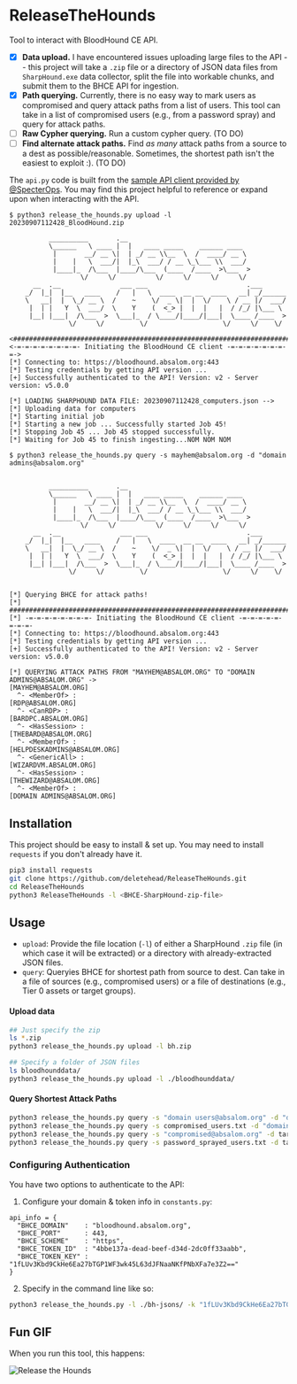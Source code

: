 # ReleaseTheHounds
Tool to interact with BloodHound CE API. 

- [x] **Data upload.** I have encountered issues uploading large files to the API -- this project will take a `.zip` file or a directory of JSON data files from `SharpHound.exe` data collector, split the file into workable chunks, and submit them to the BHCE API for ingestion.
- [x] **Path querying.** Currently, there is no easy way to mark users as compromised and query attack paths from a list of users. This tool can take in a list of compromised users (e.g., from a password spray) and query for attack paths.
- [ ] **Raw Cypher querying.** Run a custom cypher query. (TO DO)
- [ ] **Find alternate attack paths.** Find _as many_ attack paths from a source to a dest as possible/reasonable. Sometimes, the shortest path isn't the easiest to exploit :). (TO DO)

The `api.py` code is built from the [sample API client provided by @SpecterOps](https://support.bloodhoundenterprise.io/hc/en-us/articles/11311053342619-Working-with-the-BloodHound-API). You may find this project helpful to reference or expand upon when interacting with the API.

```
$ python3 release_the_hounds.py upload -l 20230907112428_BloodHound.zip

          __________       .__                                  
          \______   \ ____ |  |   ____ _____    ______ ____   
           |       __/ __ \|  | _/ __ \\__  \  /  ____/ __ \  
           |    |   \  ___/|  |_\  ___/ / __ \_\___ \\  ___/  
           |____|_  /\___  |____/\___  (____  /____  >\___  > 
                  \/     \/          \/     \/     \/     \/  
      __  .__               ___ ___                         .___      
    _/  |_|  |__   ____    /   |   \  ____  __ __  ____   __| _/______
    \   __|  |  \_/ __ \  /    ~    \/  _ \|  |  \/    \ / __ |/  ___/
     |  | |   Y  \  ___/  \    Y    (  <_> |  |  |   |  / /_/ |\___ \ 
     |__| |___|  /\___  >  \___|_  / \____/|____/|___|  \____ /____  >
               \/     \/         \/                   \/     \/    \/

<#######################################################################>
<-=-=-=-=-=-=-=-=- Initiating the BloodHound CE client -=-=-=-=-=-=-=-=->
[*] Connecting to: https://bloodhound.absalom.org:443
[*] Testing credentials by getting API version ...
[+] Successfully authenticated to the API! Version: v2 - Server version: v5.0.0

[*] LOADING SHARPHOUND DATA FILE: 20230907112428_computers.json -->
[*] Uploading data for computers
[*] Starting initial job
[*] Starting a new job ... Successfully started Job 45!
[*] Stopping Job 45 ... Job 45 stopped successfully.
[*] Waiting for Job 45 to finish ingesting...NOM NOM NOM
```

```
$ python3 release_the_hounds.py query -s mayhem@absalom.org -d "domain admins@absalom.org"


          __________       .__                                  
          \______   \ ____ |  |   ____ _____    ______ ____   
           |       __/ __ \|  | _/ __ \\__  \  /  ____/ __ \  
           |    |   \  ___/|  |_\  ___/ / __ \_\___ \\  ___/  
           |____|_  /\___  |____/\___  (____  /____  >\___  > 
                  \/     \/          \/     \/     \/     \/  
      __  .__               ___ ___                         .___      
    _/  |_|  |__   ____    /   |   \  ____  __ __  ____   __| _/______
    \   __|  |  \_/ __ \  /    ~    \/  _ \|  |  \/    \ / __ |/  ___/
     |  | |   Y  \  ___/  \    Y    (  <_> |  |  |   |  / /_/ |\___ \ 
     |__| |___|  /\___  >  \___|_  / \____/|____/|___|  \____ /____  >
               \/     \/         \/                   \/     \/    \/ 

    
[*] Querying BHCE for attack paths!
[*] #######################################################################
[*] -=-=-=-=-=-=-=-=- Initiating the BloodHound CE client -=-=-=-=-=-=-=-=-
[*] Connecting to: https://bloodhound.absalom.org:443
[*] Testing credentials by getting API version ...
[+] Successfully authenticated to the API! Version: v2 - Server version: v5.0.0

[*] QUERYING ATTACK PATHS FROM "MAYHEM@ABSALOM.ORG" TO "DOMAIN ADMINS@ABSALOM.ORG" ->
[MAYHEM@ABSALOM.ORG] 
  ^- <MemberOf> : 
[RDP@ABSALOM.ORG] 
  ^- <CanRDP> : 
[BARDPC.ABSALOM.ORG] 
  ^- <HasSession> : 
[THEBARD@ABSALOM.ORG] 
  ^- <MemberOf> : 
[HELPDESKADMINS@ABSALOM.ORG] 
  ^- <GenericAll> : 
[WIZARDVM.ABSALOM.ORG] 
  ^- <HasSession> : 
[THEWIZARD@ABSALOM.ORG] 
  ^- <MemberOf> : 
[DOMAIN ADMINS@ABSALOM.ORG] 
```

## Installation
This project should be easy to install & set up. You may need to install `requests` if you don't already have it. 

```bash
pip3 install requests
git clone https://github.com/deletehead/ReleaseTheHounds.git
cd ReleaseTheHounds
python3 ReleaseTheHounds -l <BHCE-SharpHound-zip-file>
```

## Usage
- `upload`: Provide the file location (`-l`) of either a SharpHound `.zip` file (in which case it will be extracted) or a directory with already-extracted JSON files.
- `query`: Queryies BHCE for shortest path from source to dest. Can take in a file of sources (e.g., compromised users) or a file of destinations (e.g., Tier 0 assets or target groups).

#### Upload data
```bash
## Just specify the zip
ls *.zip
python3 release_the_hounds.py upload -l bh.zip

## Specify a folder of JSON files
ls bloodhounddata/
python3 release_the_hounds.py upload -l ./bloodhounddata/
```

#### Query Shortest Attack Paths
```bash
python3 release_the_hounds.py query -s "domain users@absalom.org" -d "domain admins@absalom.org"  # single objects
python3 release_the_hounds.py query -s compromised_users.txt -d "domain admins@absalom.org"  # multiple source
python3 release_the_hounds.py query -s "compromised@absalom.org" -d target_objects.txt    # multiple dest
python3 release_the_hounds.py query -s password_sprayed_users.txt -d target_objects.txt   # multiple both
```

### Configuring Authentication
You have two options to authenticate to the API:
  1. Configure your domain & token info in `constants.py`:
  ```
  api_info = {
    "BHCE_DOMAIN"    : "bloodhound.absalom.org",
    "BHCE_PORT"      : 443,
    "BHCE_SCHEME"    : "https",
    "BHCE_TOKEN_ID"  : "4bbe137a-dead-beef-d34d-2dc0ff33aabb",
    "BHCE_TOKEN_KEY" : "1fLUv3Kbd9CkHe6Ea27bTGP1WF3wk45L63dJFNaaNKfPNbXFa7e3Z2=="
  }
  ```
  2. Specify in the command line like so:
  ```bash
  python3 release_the_hounds.py -l ./bh-jsons/ -k "1fLUv3Kbd9CkHe6Ea27bTGP1WF3wk45L63dJFNaaNKfPNbXFa7e3Z2==" -i "4bbe137a-dead-beef-d34d-2dc0ff33aabb" -u https://bloodhound.absalom.org:443
  ```

## Fun GIF
When you run this tool, this happens:

![Release the Hounds](https://media.giphy.com/media/fveEm9uqUas7igLGTU/giphy.gif)
